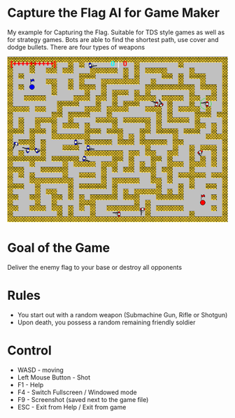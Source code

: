 # Capture the Flag AI for Game Maker
My example for Capturing the Flag. Suitable for TDS style games as well as for strategy games. Bots are able to find the shortest path, use cover and dodge bullets. There are four types of weapons

![image](screenshot100.png?raw=true)

# Goal of the Game
Deliver the enemy flag to your base or destroy all opponents

# Rules
* You start out with a random weapon (Submachine Gun, Rifle or Shotgun)
* Upon death, you possess a random remaining friendly soldier

# Control
* WASD - moving
* Left Mouse Button - Shot
* F1 - Help
* F4 - Switch Fullscreen / Windowed mode
* F9 - Screenshot (saved next to the game file)
* ESC - Exit from Help / Exit from game
